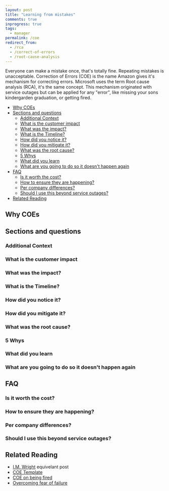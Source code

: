 ```yaml
---
layout: post
title: "Learning from mistakes"
comments: true
inprogress: true
tags:
  - manager
permalink: /coe
redirect_from:
  - /rca
  - /correct-of-errors
  - /root-cause-analysis
---
```


Everyone can make a mistake once, that's totally fine. Repeating mistakes is unacceptable. Correction of Errors (COE) is the name Amazon gives it's mechanism for correcting errors. Microsoft uses the term Root cause analysis (RCA), it's the same concept. This mechanism originated with service outages but can be applied for any "error", like missing your sons kindergarden graduation, or getting fired.

<!-- prettier-ignore-start -->
<!-- vim-markdown-toc-start -->

- [Why COEs](#why-coes)
- [Sections and questions](#sections-and-questions)
    - [Additional Context](#additional-context)
    - [What is the customer impact](#what-is-the-customer-impact)
    - [What was the impact?](#what-was-the-impact)
    - [What is the Timeline?](#what-is-the-timeline)
    - [How did you notice it?](#how-did-you-notice-it)
    - [How did you mitigate it?](#how-did-you-mitigate-it)
    - [What was the root cause?](#what-was-the-root-cause)
    - [5 Whys](#5-whys)
    - [What did you learn](#what-did-you-learn)
    - [What are you going to do so it doesn't happen again](#what-are-you-going-to-do-so-it-doesnt-happen-again)
- [FAQ](#faq)
    - [Is it worth the cost?](#is-it-worth-the-cost)
    - [How to ensure they are happening?](#how-to-ensure-they-are-happening)
    - [Per company differences?](#per-company-differences)
    - [Should I use this beyond service outages?](#should-i-use-this-beyond-service-outages)
- [Related Reading](#related-reading)

<!-- vim-markdown-toc -->
<!-- prettier-ignore-end -->

## Why COEs

## Sections and questions

### Additional Context

### What is the customer impact

### What was the impact?

### What is the Timeline?

### How did you notice it?

### How did you mitigate it?

### What was the root cause?

### 5 Whys

### What did you learn

### What are you going to do so it doesn't happen again

## FAQ

### Is it worth the cost?

### How to ensure they are happening?

### Per company differences?

### Should I use this beyond service outages?

## Related Reading

- [I.M. Wright](https://imwrightshardcode.com/2019/10/tell-me-why-incident-rcas/) equivelant post
- [COE Template](https://medium.com/@josh_70523/postmortem-correction-of-error-coe-template-db69481da31d)
- [COE on being fired](https://sites.google.com/site/thefaceofamazon/home/coe-why-was-i-fired)
- [Overcoming fear of failure](https://www.pagerduty.com/blog/engineers-guide-on-the-importance-of-failure/)
